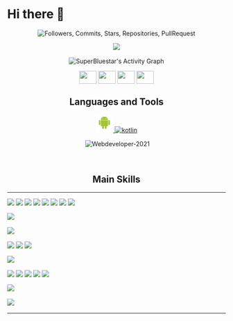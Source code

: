 # Hi there 👋

<!--
**Webdeveloper-2021/Webdeveloper-2021** is a ✨ _special_ ✨ repository because its `README.md` (this file) appears on your GitHub profile.

Here are some ideas to get you started:

- 🔭 I’m currently working on ...
- 🌱 I’m currently learning ...
- 👯 I’m looking to collaborate on ...
- 🤔 I’m looking for help with ...
- 💬 Ask me about ...
- 📫 How to reach me: ...
- 😄 Pronouns: ...
- ⚡ Fun fact: ...
-->
<p align="center">
<img src="https://github-profile-trophy.vercel.app/?username=WebDeveloper-2021&theme=gruvbox&title=Followers,Commits,Stars,Repositories,PullRequest,Issues,Organizations" alt="Followers, Commits, Stars, Repositories, PullRequest">
</p>
<p align = "center">
  <img src = "https://github-readme-stats.vercel.app/api/top-langs/?username=WebDeveloper-2021&langs_count=8&layout=compact&theme=tokyonight&include_all_commits=true&line_height=27">
</p>
<p align="center">
  <img alt="SuperBluestar's Activity Graph" src="https://activity-graph.herokuapp.com/graph?username=WebDeveloper-2021&bg_color=1F222E&color=F8D866&line=F85D7F&point=FFFFFF&hide_border=true" />
</p>

<!--
**Webdeveloper-2021/Webdeveloper-2021** is a ✨ _special_ ✨ repository because its `README.md` (this file) appears on your GitHub profile.
![](https://github-profile-trophy.vercel.app/?username=Webdeveloper-2021)

Here are some ideas to get you started:
### Connect with me:

- 🔭 I’m currently working on ...
- 🌱 I’m currently learning ...
- 👯 I’m looking to collaborate on ...
- 🤔 I’m looking for help with ...
- 💬 Ask me about ...
- 📫 How to reach me: ...
- 😄 Pronouns: ...
- ⚡ Fun fact: ...
-->
<p align="center">
<a href="https://twitter.com/" target="blank"><img align="center" src="https://cdn.jsdelivr.net/npm/simple-icons@3.0.1/icons/twitter.svg" alt="" height="30" width="40" /></a>
<a href="https://linkedin.com/in/" target="blank"><img align="center" src="https://cdn.jsdelivr.net/npm/simple-icons@3.0.1/icons/linkedin.svg" alt="" height="30" width="40" /></a>
<a href="https://stackoverflow.com/users/" target="blank"><img align="center" src="https://cdn.jsdelivr.net/npm/simple-icons@3.0.1/icons/stackoverflow.svg" alt="" height="30" width="40" /></a>
<a href="https://medium.com/" target="blank"><img align="center" src="https://cdn.jsdelivr.net/npm/simple-icons@3.0.1/icons/medium.svg" alt="" height="30" width="40" /></a>
</p>

<h2 align="center"> Languages and Tools</h2>
<p align="center"> <a href="https://developer.android.com" target="_blank"> <img src="https://raw.githubusercontent.com/devicons/devicon/master/icons/android/android-original-wordmark.svg" alt="android" width="40" height="40"/> </a> <a href="https://kotlinlang.org" target="_blank"> <img src="https://www.vectorlogo.zone/logos/kotlinlang/kotlinlang-icon.svg" alt="kotlin" width="40" height="40"/> </a> </p>

<p align="center">&nbsp;<img align="center" src="https://github-readme-stats.vercel.app/api?username=Webdeveloper-2021&show_icons=true&locale=en" alt="Webdeveloper-2021" /></p>


<br>
<h2 align="center"> Main Skills </h2>
<hr>

![](https://img.shields.io/badge/Network-BitCoin-informational?style=flat&logo=bitcoin&logoColor=white&color=3bac3a)
![](https://img.shields.io/badge/Network-Ethereum-informational?style=flat&logo=ethereum&logoColor=white&color=3bac3a)
![](https://img.shields.io/badge/Language-Solidity-informational?style=flat&logo=solidity&logoColor=white&color=3bac3a)
![](https://img.shields.io/badge/Token-ERC721-informational?style=flat&logo=erc721&logoColor=white&color=3bac3a)
![](https://img.shields.io/badge/Token-ERC1155-informational?style=flat&logo=erc1155&logoColor=white&color=3bac3a)
![](https://img.shields.io/badge/Token-ERC20-informational?style=flat&logo=erc20&logoColor=white&color=3bac3a)
![](https://img.shields.io/badge/Framework-React-informational?style=flat&logo=react&logoColor=white&color=3bac3a)
![](https://img.shields.io/badge/Framework-Vue-informational?style=flat&logo=vue.js&logoColor=white&color=3bac3a)
<!-- ![](https://img.shields.io/badge/Framework-Angular-informational?style=flat&logo=angular&logoColor=white&color=3bac3a) -->
<!-- ![](https://img.shields.io/badge/Framework-Ruby_On_Rails-informational?style=flat&logo=ruby&logoColor=white&color=3bac3a) -->
![](https://img.shields.io/badge/Framework-Laravel-informational?style=flat&logo=laravel&logoColor=white&color=3bac3a)
<!-- ![](https://img.shields.io/badge/Framework-Electron-informational?style=flat&logo=electron&logoColor=white&color=3bac3a) -->
![](https://img.shields.io/badge/Framework-React_Native-informational?style=flat&logo=react&logoColor=white&color=3bac3a)
<!-- ![](https://img.shields.io/badge/Framework-Ionic-informational?style=flat&logo=ionic&logoColor=white&color=3bac3a) -->
<!-- ![](https://img.shields.io/badge/Framework-Quasar-informational?style=flat&logo=quasar&logoColor=white&color=3bac3a) -->
<!-- ![](https://img.shields.io/badge/Framework-Native_Script-informational?style=flat&logo=nativescript&logoColor=white&color=3bac3a) -->
![](https://img.shields.io/badge/Language-JavaScript-informational?style=flat&logo=javascript&logoColor=white&color=3bac3a)
![](https://img.shields.io/badge/Language-TypeScript-informational?style=flat&logo=typescript&logoColor=white&color=3bac3a)
![](https://img.shields.io/badge/Language-PHP-informational?style=flat&logo=php&logoColor=white&color=3bac3a)
<!-- ![](https://img.shields.io/badge/Language-Python-informational?style=flat&logo=python&logoColor=white&color=3bac3a) -->
<!-- ![](https://img.shields.io/badge/Language-Go-informational?style=flat&logo=go&logoColor=white&color=3bac3a) -->
![](https://img.shields.io/badge/CI/CD-Github_Action-informational?style=flat&logo=github&logoColor=white&color=3bac3a)
<!-- ![](https://img.shields.io/badge/CI/CD-Jenkins-informational?style=flat&logo=jenkins&logoColor=white&color=3bac3a) -->
![](https://img.shields.io/badge/CI/CD-Circle_CI-informational?style=flat&logo=circleci&logoColor=white&color=3bac3a)
![](https://img.shields.io/badge/Database-PostgreSQL-informational?style=flat&logo=postgresql&logoColor=white&color=3bac3a)
![](https://img.shields.io/badge/Database-MySQL-informational?style=flat&logo=mysql&logoColor=white&color=3bac3a)
![](https://img.shields.io/badge/Database-MongoDB-informational?style=flat&logo=mongodb&logoColor=white&color=3bac3a)
![](https://img.shields.io/badge/Database-Sqlite-informational?style=flat&logo=sqlite&logoColor=white&color=3bac3a)
<!-- ![](https://img.shields.io/badge/OS-MacOS-informational?style=flat&logo=apple&logoColor=white&color=3bac3a) -->
<!-- ![](https://img.shields.io/badge/Shell-Bash-informational?style=flat&logo=gnu-bash&logoColor=white&color=3bac3a) -->
![](https://img.shields.io/badge/Tools-Docker-informational?style=flat&logo=docker&logoColor=white&color=3bac3a)
<!-- ![](https://img.shields.io/badge/Cloud-Digital_Ocean-informational?style=flat&logo=digitalocean&logoColor=white&color=3bac3a) -->
![](https://img.shields.io/badge/Cloud-AWS-informational?style=flat&logo=Amazon&logoColor=white&color=3bac3a)

<hr>
<br>
